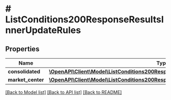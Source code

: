 # # ListConditions200ResponseResultsInnerUpdateRules

## Properties

Name | Type | Description | Notes
------------ | ------------- | ------------- | -------------
**consolidated** | [**\OpenAPI\Client\Model\ListConditions200ResponseResultsInnerUpdateRulesConsolidated**](ListConditions200ResponseResultsInnerUpdateRulesConsolidated.md) |  |
**market_center** | [**\OpenAPI\Client\Model\ListConditions200ResponseResultsInnerUpdateRulesMarketCenter**](ListConditions200ResponseResultsInnerUpdateRulesMarketCenter.md) |  |

[[Back to Model list]](../../README.md#models) [[Back to API list]](../../README.md#endpoints) [[Back to README]](../../README.md)

